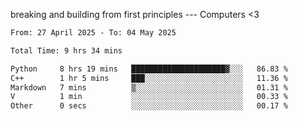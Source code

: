 breaking and building from first principles --- Computers <3

<!--START_SECTION:waka-->

```txt
From: 27 April 2025 - To: 04 May 2025

Total Time: 9 hrs 34 mins

Python     8 hrs 19 mins   █████████████████████▓░░░   86.83 %
C++        1 hr 5 mins     ███░░░░░░░░░░░░░░░░░░░░░░   11.36 %
Markdown   7 mins          ▒░░░░░░░░░░░░░░░░░░░░░░░░   01.31 %
V          1 min           ░░░░░░░░░░░░░░░░░░░░░░░░░   00.33 %
Other      0 secs          ░░░░░░░░░░░░░░░░░░░░░░░░░   00.17 %
```

<!--END_SECTION:waka-->
